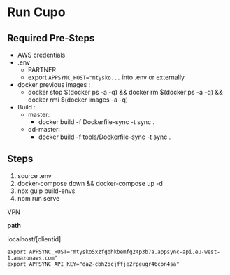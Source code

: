 # Run Cupo

## Required Pre-Steps
* AWS credentials
* .env 
  * PARTNER
  * export `APPSYNC_HOST="mtysko...` into .env or externally
* docker previous images : 
   * docker stop $(docker ps -a -q) && docker rm $(docker ps -a -q) && docker rmi $(docker images -a -q)
*  Build :
   *  master: 
      *  docker build -f Dockerfile-sync -t sync .
   *  dd-master: 
      *  docker build -f tools/Dockerfile-sync -t sync .

## Steps
1. source .env 
2. docker-compose down && docker-compose up -d
3. npx gulp build-envs
4. npm run serve

VPN

**path**

localhost/[clientid]


```
export APPSYNC_HOST="mtysko5xzfgbhkbemfg24p3b7a.appsync-api.eu-west-1.amazonaws.com"
export APPSYNC_API_KEY="da2-cbh2ocjffje2rpeugr46con4sa"
```